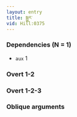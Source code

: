 ```yaml
---
layout: entry
title: སྒྱུར་
vid: Hill:0375
---
```

### Dependencies (N = 1)
* `aux` 1


### Overt 1-2


### Overt 1-2-3


### Oblique arguments
